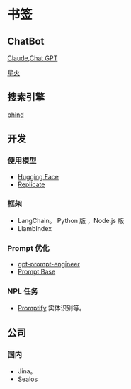 # 书签
## ChatBot
[Claude](https://claude.ai/),[Chat GPT](https://chat.openai.com/)

[星火](https://xinghuo.xfyun.cn/desk)

## 搜索引擎
[phind](https://www.phind.com/)

## 开发
### 使用模型
* [Hugging Face](https://huggingface.co/models)
* [Replicate](https://replicate.com/explore)

### 框架
* LangChain。 Python 版 ，Node.js 版
* LlambIndex

### Prompt 优化
* [gpt-prompt-engineer](https://github.com/mshumer/gpt-prompt-engineer)
* [Prompt Base](https://promptbase.com/)

### NPL 任务
* [Promptify](https://github.com/promptslab/Promptify) 实体识别等。

## 公司
### 国内
* Jina。
* Sealos




